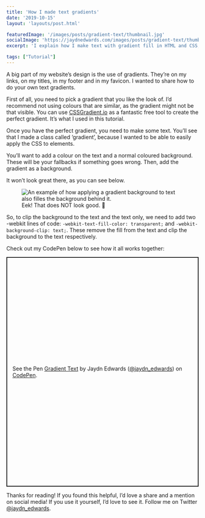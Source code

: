 ```yaml
---
title: 'How I made text gradients'
date: '2019-10-15'
layout: 'layouts/post.html'

featuredImage: '/images/posts/gradient-text/thumbnail.jpg'
socialImage: 'https://jaydnedwards.com/images/posts/gradient-text/thumbnail.jpg'
excerpt: 'I explain how I make text with gradient fill in HTML and CSS, with an example from CodePen.'

tags: ["Tutorial"]
---
```


A big part of my website’s design is the use of gradients. They’re on my links, on my titles, in my footer and in my favicon. I wanted to share how to do your own text gradients.

First of all, you need to pick a gradient that you like the look of. I’d recommend not using colours that are similar, as the gradient might not be that visible. You can use [CSSGradient.io](http://cssgradient.io/) as a fantastic free tool to create the perfect gradient. It’s what I used in this tutorial.

Once you have the perfect gradient, you need to make some text. You’ll see that I made a class called <span class="highlight">‘gradient’</span>, because I wanted to be able to easily apply the CSS to elements.

You’ll want to add a colour on the text and a normal coloured background. These will be your fallbacks if something goes wrong. Then, add the gradient as a background.

It won’t look great there, as you can see below.

<figure>
<img srcset="" src="/images/posts/gradient-text/example-1.png" alt="An example of how applying a gradient background to text also filles the background behind it." />
<figcaption>Eek! That does NOT look good. <span class="[ emoji ]" aria-hidden="true">🤢</span></figcaption>
</figure>

So, to clip the background to the text and the text only, we need to add two -webkit lines of code: `-webkit-text-fill-color: transparent;` and `-webkit-background-clip: text;`. These remove the fill from the text and clip the background to the text respectively.

Check out my CodePen below to see how it all works together:

<p class="codepen" data-height="550" data-theme-id="dark" data-default-tab="css,result" data-user="jaydn_edwards" data-slug-hash="QWWNzzr" style="height: 600px; box-sizing: border-box; display: flex; align-items: center; justify-content: center; border: 2px solid; margin: 1em 0; padding: 1em;" data-pen-title="Gradient Text">
  <span>See the Pen <a href="https://codepen.io/jaydn_edwards/pen/QWWNzzr">
  Gradient Text</a> by Jaydn Edwards (<a href="https://codepen.io/jaydn_edwards">@jaydn_edwards</a>)
  on <a href="https://codepen.io">CodePen</a>.</span>
</p>
<script async="" src="https://static.codepen.io/assets/embed/ei.js"></script>

Thanks for reading! If you found this helpful, I’d love a share and a mention on social media! If you use it yourself, I’d love to see it. Follow me on Twitter [@jaydn_edwards](https://twitter.com/Jaydn_Edwards).
